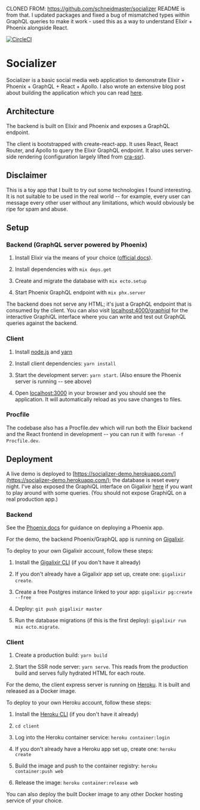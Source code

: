 CLONED FROM: https://github.com/schneidmaster/socializer
README is from that. I updated packages and fixed a bug of mismatched types within
GraphQL queries to make it work - used this as a way to understand Elixir + Phoenix alongside React.

[![CircleCI](https://circleci.com/gh/schneidmaster/socializer.svg?style=shield&circle-token=89ee7e9edcdafc99972d5811ed11176827ae3e3d)](https://circleci.com/gh/schneidmaster/socializer)

# Socializer

Socializer is a basic social media web application to demonstrate Elixir + Phoenix + GraphQL + React + Apollo. I also wrote an extensive blog post about building the application which you can read [here](https://schneider.dev/blog/elixir-phoenix-absinthe-graphql-react-apollo-absurdly-deep-dive).

## Architecture

The backend is built on Elixir and Phoenix and exposes a GraphQL endpoint.

The client is bootstrapped with create-react-app. It uses React, React Router, and Apollo to query the Elixir GraphQL endpoint. It also uses server-side rendering (configuration largely lifted from [cra-ssr](https://github.com/cereallarceny/cra-ssr)).

## Disclaimer

This is a toy app that I built to try out some technologies I found interesting. It is not suitable to be used in the real world -- for example, every user can message every other user without any limitations, which would obviously be ripe for spam and abuse.

## Setup

### Backend (GraphQL server powered by Phoenix)

1. Install Elixir via the means of your choice ([official docs](https://elixir-lang.org/install.html)).

2. Install dependencies with `mix deps.get`

3. Create and migrate the database with `mix ecto.setup`

4. Start Phoenix GraphQL endpoint with `mix phx.server`

The backend does not serve any HTML; it's just a GraphQL endpoint that is consumed by the client. You can also visit [localhost:4000/graphiql](http://localhost:4000/graphiql) for the interactive GraphiQL interface where you can write and test out GraphQL queries against the backend.

### Client

1. Install [node.js](https://nodejs.org/en/download/) and [yarn](https://yarnpkg.com/lang/en/docs/install/)

2. Install client dependencies: `yarn install`

3. Start the development server: `yarn start`. (Also ensure the Phoenix server is running -- see above)

4. Open [localhost:3000](http://localhost:3000) in your browser and you should see the application. It will automatically reload as you save changes to files.

### Procfile

The codebase also has a Procfile.dev which will run both the Elixir backend and the React frontend in development -- you can run it with `foreman -f Procfile.dev`.

## Deployment

A live demo is deployed to [https://socializer-demo.herokuapp.com/](https://socializer-demo.herokuapp.com/); the database is reset every night. I've also exposed the GraphiQL interface on Gigalixir [here](https://brisk-hospitable-indianelephant.gigalixirapp.com/graphiql) if you want to play around with some queries. (You should not expose GraphiQL on a real production app.)

### Backend

See the [Phoenix docs](https://hexdocs.pm/phoenix/deployment.html) for guidance on deploying a Phoenix app.

For the demo, the backend Phoenix/GraphQL app is running on [Gigalixir](https://gigalixir.com).

To deploy to your own Gigalixir account, follow these steps:

1. Install the [Gigalixir CLI](https://gigalixir.readthedocs.io/en/latest/main.html#install-the-command-line-interface) (if you don't have it already)

2. If you don't already have a Gigalixir app set up, create one: `gigalixir create`.

3. Create a free Postgres instance linked to your app: `gigalixir pg:create --free`

4. Deploy: `git push gigalixir master`

5. Run the database migrations (if this is the first deploy): `gigalixir run mix ecto.migrate`.

### Client

1. Create a production build: `yarn build`

2. Start the SSR node server: `yarn serve`. This reads from the production build and serves fully hydrated HTML for each route.

For the demo, the client express server is running on [Heroku](https://heroku.com). It is built and released as a Docker image.

To deploy to your own Heroku account, follow these steps:

1. Install the [Heroku CLI](https://devcenter.heroku.com/articles/heroku-cli) (if you don't have it already)

2. `cd client`

3. Log into the Heroku container service: `heroku container:login`

4. If you don't already have a Heroku app set up, create one: `heroku create`

5. Build the image and push to the container registry: `heroku container:push web`

6. Release the image: `heroku container:release web`

You can also deploy the built Docker image to any other Docker hosting service of your choice.
